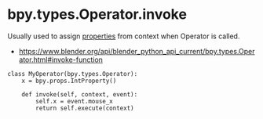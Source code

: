 # bpy.types.Operator.invoke

Usually used to assign [properties](/bpy/props) from context when Operator is called.

- https://www.blender.org/api/blender_python_api_current/bpy.types.Operator.html#invoke-function

```
class MyOperator(bpy.types.Operator):
	x = bpy.props.IntProperty()

	def invoke(self, context, event):
		self.x = event.mouse_x
		return self.execute(context)
```

